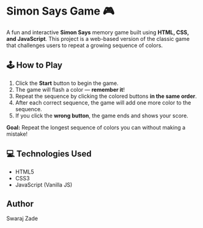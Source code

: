 # Simon Says Game 🎮

A fun and interactive **Simon Says** memory game built using **HTML, CSS, and JavaScript**. This project is a web-based version of the classic game that challenges users to repeat a growing sequence of colors.

## 🕹️ How to Play

1. Click the **Start** button to begin the game.
2. The game will flash a color — **remember it**!
3. Repeat the sequence by clicking the colored buttons **in the same order**.
4. After each correct sequence, the game will add one more color to the sequence.
5. If you click the **wrong button**, the game ends and shows your score.

**Goal:** Repeat the longest sequence of colors you can without making a mistake!

## 💻 Technologies Used

- HTML5
- CSS3
- JavaScript (Vanilla JS)

## Author

Swaraj Zade

